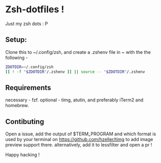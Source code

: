 # Zsh-dotfiles !
Just my zsh dots : P
## Setup:
Clone this to ~/.config/zsh, and create a .zshenv file in ~ with the the following -
```zsh
ZDOTDIR=~/.config/zsh
[[ ! -f "$ZDOTDIR"/.zshenv ]] || source -- "$ZDOTDIR"/.zshenv
```
## Requirements 
necessary - fzf.
optional - timg, atutin, and preferably iTerm2 and homebrew.
## Contibuting
Open a issue, add the output of $TERM_PROGRAM and which format is used by your terminal on https://github.com/hzeller/timg to add image preview support there.
alternatively, add it to lessfilter and open a pr !

Happy hacking !
